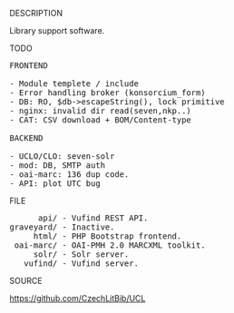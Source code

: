 
DESCRIPTION

Library support software.

TODO
<pre>
FRONTEND

- Module templete / include
- Error handling broker (konsorcium_form)
- DB: RO, $db->escapeString(), lock primitive
- nginx: invalid dir read(seven,nkp..)
- CAT: CSV download + BOM/Content-type

BACKEND

- UCLO/CLO: seven-solr
- mod: DB, SMTP auth
- oai-marc: 136 dup code.
- API: plot UTC bug
</pre>
FILE
<pre>
      api/ - Vufind REST API.
graveyard/ - Inactive.
     html/ - PHP Bootstrap frontend.
 oai-marc/ - OAI-PMH 2.0 MARCXML toolkit.
     solr/ - Solr server.
   vufind/ - Vufind server.
</pre>

SOURCE

https://github.com/CzechLitBib/UCL

